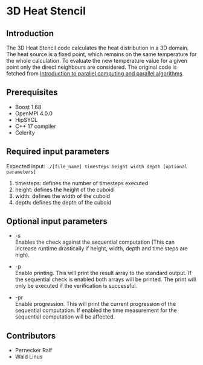 # 3D Heat Stencil

## Introduction

The 3D Heat Stencil code calculates the heat distribution in a 3D domain. The heat source is a fixed point, which remains on the same temperature for the whole calculation. To evaluate the new temperature value for a given point only the direct neighbours are considered. The original code is fetched from [Introduction to parallel computing and parallel algorithms](https://github.com/philippgs/uibk_ipcpa_19).

## Prerequisites

- Boost 1.68
- OpenMPI 4.0.0
- HipSYCL
- C++ 17 compiler
- Celerity

## Required input parameters

Expected input: `./[file_name] timesteps height width depth [optional parameters]`

1. timesteps: defines the number of timesteps executed
2. height: defines the height of the cuboid
3. width: defines the width of the cuboid
4. depth: defines the depth of the cuboid

## Optional input parameters

- -s<br/>
  Enables the check against the sequential computation (This can increase runtime drastically if height, width, depth and time steps are high).

- -p<br/>
  Enable printing. This will print the result array to the standard output. If the sequential check is enabled both arrays will be printed. The print will only be executed if the verification is successful.

- -pr<br/>
  Enable progression. This will print the current progression of the sequential computation. If enabled the time measurement for the sequential computation will be affected.

## Contributors

- Pernecker Ralf
- Wald Linus
